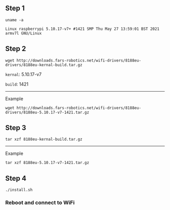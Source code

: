 ## Step 1
```
uname -a
```

```
Linux raspberrypi 5.10.17-v7+ #1421 SMP Thu May 27 13:59:01 BST 2021 armv7l GNU/Linux
```

## Step 2
```
wget http://downloads.fars-robotics.net/wifi-drivers/8188eu-drivers/8188eu-kernal-build.tar.gz
```

```kernal```: 5.10.17-v7

```build```: 1421

---
Example
```
wget http://downloads.fars-robotics.net/wifi-drivers/8188eu-drivers/8188eu-5.10.17-v7-1421.tar.gz
```

## Step 3
```
tar xzf 8188eu-kernal-build.tar.gz
```
---
Example
```
tar xzf 8188eu-5.10.17-v7-1421.tar.gz
```

## Step 4
```
./install.sh
```

### Reboot and connect to WiFi